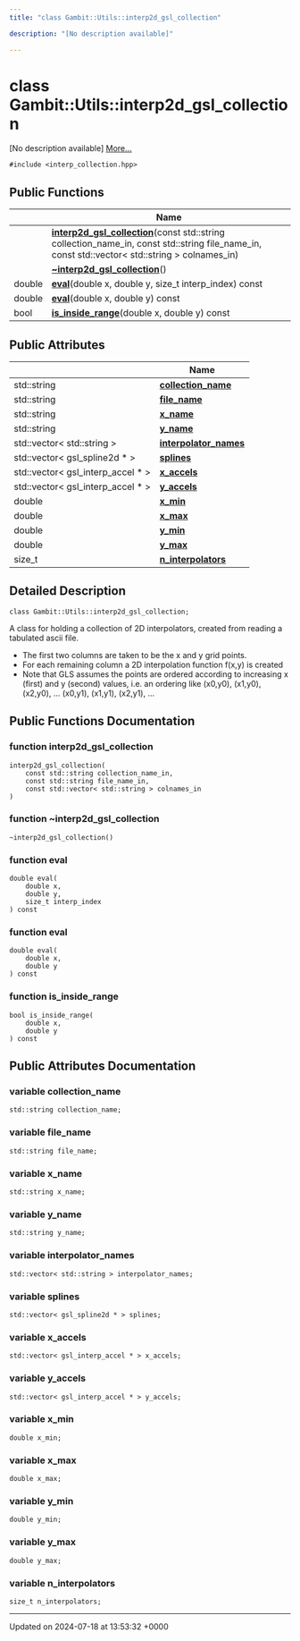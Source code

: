 ```yaml
---
title: "class Gambit::Utils::interp2d_gsl_collection"

description: "[No description available]"

---
```


# class Gambit::Utils::interp2d_gsl_collection



[No description available] [More...](#detailed-description)


`#include <interp_collection.hpp>`

## Public Functions

|                | Name           |
| -------------- | -------------- |
| | **[interp2d_gsl_collection](/documentation/code/classes/classgambit_1_1utils_1_1interp2d__gsl__collection/#function-interp2d-gsl-collection)**(const std::string collection_name_in, const std::string file_name_in, const std::vector< std::string > colnames_in) |
| | **[~interp2d_gsl_collection](/documentation/code/classes/classgambit_1_1utils_1_1interp2d__gsl__collection/#function-interp2d-gsl-collection)**() |
| double | **[eval](/documentation/code/classes/classgambit_1_1utils_1_1interp2d__gsl__collection/#function-eval)**(double x, double y, size_t interp_index) const |
| double | **[eval](/documentation/code/classes/classgambit_1_1utils_1_1interp2d__gsl__collection/#function-eval)**(double x, double y) const |
| bool | **[is_inside_range](/documentation/code/classes/classgambit_1_1utils_1_1interp2d__gsl__collection/#function-is-inside-range)**(double x, double y) const |

## Public Attributes

|                | Name           |
| -------------- | -------------- |
| std::string | **[collection_name](/documentation/code/classes/classgambit_1_1utils_1_1interp2d__gsl__collection/#variable-collection-name)**  |
| std::string | **[file_name](/documentation/code/classes/classgambit_1_1utils_1_1interp2d__gsl__collection/#variable-file-name)**  |
| std::string | **[x_name](/documentation/code/classes/classgambit_1_1utils_1_1interp2d__gsl__collection/#variable-x-name)**  |
| std::string | **[y_name](/documentation/code/classes/classgambit_1_1utils_1_1interp2d__gsl__collection/#variable-y-name)**  |
| std::vector< std::string > | **[interpolator_names](/documentation/code/classes/classgambit_1_1utils_1_1interp2d__gsl__collection/#variable-interpolator-names)**  |
| std::vector< gsl_spline2d * > | **[splines](/documentation/code/classes/classgambit_1_1utils_1_1interp2d__gsl__collection/#variable-splines)**  |
| std::vector< gsl_interp_accel * > | **[x_accels](/documentation/code/classes/classgambit_1_1utils_1_1interp2d__gsl__collection/#variable-x-accels)**  |
| std::vector< gsl_interp_accel * > | **[y_accels](/documentation/code/classes/classgambit_1_1utils_1_1interp2d__gsl__collection/#variable-y-accels)**  |
| double | **[x_min](/documentation/code/classes/classgambit_1_1utils_1_1interp2d__gsl__collection/#variable-x-min)**  |
| double | **[x_max](/documentation/code/classes/classgambit_1_1utils_1_1interp2d__gsl__collection/#variable-x-max)**  |
| double | **[y_min](/documentation/code/classes/classgambit_1_1utils_1_1interp2d__gsl__collection/#variable-y-min)**  |
| double | **[y_max](/documentation/code/classes/classgambit_1_1utils_1_1interp2d__gsl__collection/#variable-y-max)**  |
| size_t | **[n_interpolators](/documentation/code/classes/classgambit_1_1utils_1_1interp2d__gsl__collection/#variable-n-interpolators)**  |

## Detailed Description

```
class Gambit::Utils::interp2d_gsl_collection;
```


A class for holding a collection of 2D interpolators, created from reading a tabulated ascii file.

* The first two columns are taken to be the x and y grid points.
* For each remaining column a 2D interpolation function f(x,y) is created
* Note that GLS assumes the points are ordered according to increasing x (first) and y (second) values, i.e. an ordering like (x0,y0), (x1,y0), (x2,y0), ... (x0,y1), (x1,y1), (x2,y1), ... 

## Public Functions Documentation

### function interp2d_gsl_collection

```
interp2d_gsl_collection(
    const std::string collection_name_in,
    const std::string file_name_in,
    const std::vector< std::string > colnames_in
)
```


### function ~interp2d_gsl_collection

```
~interp2d_gsl_collection()
```


### function eval

```
double eval(
    double x,
    double y,
    size_t interp_index
) const
```


### function eval

```
double eval(
    double x,
    double y
) const
```


### function is_inside_range

```
bool is_inside_range(
    double x,
    double y
) const
```


## Public Attributes Documentation

### variable collection_name

```
std::string collection_name;
```


### variable file_name

```
std::string file_name;
```


### variable x_name

```
std::string x_name;
```


### variable y_name

```
std::string y_name;
```


### variable interpolator_names

```
std::vector< std::string > interpolator_names;
```


### variable splines

```
std::vector< gsl_spline2d * > splines;
```


### variable x_accels

```
std::vector< gsl_interp_accel * > x_accels;
```


### variable y_accels

```
std::vector< gsl_interp_accel * > y_accels;
```


### variable x_min

```
double x_min;
```


### variable x_max

```
double x_max;
```


### variable y_min

```
double y_min;
```


### variable y_max

```
double y_max;
```


### variable n_interpolators

```
size_t n_interpolators;
```


-------------------------------

Updated on 2024-07-18 at 13:53:32 +0000
